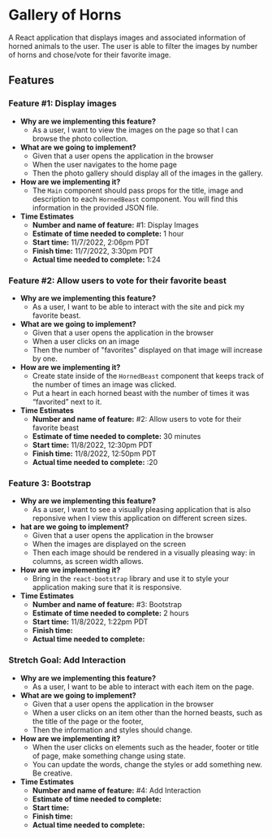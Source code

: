 # Gallery of Horns

A React application that displays images and associated information of horned animals to the user. The user is able to filter the images by number of horns and chose/vote for their favorite image.

## Features

### Feature #1: Display images

* **Why are we implementing this feature?**
  * As a user, I want to view the images on the page so that I can browse the photo collection.
* **What are we going to implement?**
  * Given that a user opens the application in the browser
  * When the user navigates to the home page
  * Then the photo gallery should display all of the images in the gallery.
* **How are we implementing it?**
  * The `Main` component should pass props for the title, image and description to each `HornedBeast` component. You will find this information in the provided JSON file.
* **Time Estimates**
  * **Number and name of feature:** #1: Display Images
  * **Estimate of time needed to complete:** 1 hour
  * **Start time:** 11/7/2022, 2:06pm PDT
  * **Finish time:** 11/7/2022, 3:30pm PDT
  * **Actual time needed to complete:** 1:24

### Feature #2: Allow users to vote for their favorite beast

* **Why are we implementing this feature?**
  * As a user, I want to be able to interact with the site and pick my favorite beast.
* **What are we going to implement?**
  * Given that a user opens the application in the browser
  * When a user clicks on an image
  * Then the number of "favorites" displayed on that image will increase by one.
* **How are we implementing it?**
  * Create state inside of the `HornedBeast` component that keeps track of the number of times an image was clicked.
  * Put a heart in each horned beast with the number of times it was “favorited” next to it.
* **Time Estimates**
  * **Number and name of feature:** #2: Allow users to vote for their favorite beast
  * **Estimate of time needed to complete:** 30 minutes
  * **Start time:** 11/8/2022, 12:30pm PDT
  * **Finish time:** 11/8/2022, 12:50pm PDT
  * **Actual time needed to complete:** :20

### Feature 3: Bootstrap

* **Why are we implementing this feature?**
  * As a user, I want to see a visually pleasing application that is also reponsive when I view this application on different screen sizes.
* **hat are we going to implement?**
  * Given that a user opens the application in the browser
  * When the images are displayed on the screen
  * Then each image should be rendered in a visually pleasing way: in columns, as screen width allows.
* **How are we implementing it?**
  * Bring in the `react-bootstrap` library and use it to style your application making sure that it is responsive.
* **Time Estimates**
  * **Number and name of feature:** #3: Bootstrap
  * **Estimate of time needed to complete:** 2 hours
  * **Start time:** 11/8/2022, 1:22pm PDT
  * **Finish time:**
  * **Actual time needed to complete:**

### Stretch Goal: Add Interaction

* **Why are we implementing this feature?**
  * As a user, I want to be able to interact with each item on the page.
* **What are we going to implement?**
  * Given that a user opens the application in the browser
  * When a user clicks on an item other than the horned beasts, such as the title of the page or the footer,
  * Then the information and styles should change.
* **How are we implementing it?**
  * When the user clicks on elements such as the header, footer or title of page, make something change using state.
  * You can update the words, change the styles or add something new. Be creative.
* **Time Estimates**
  * **Number and name of feature:** #4: Add Interaction
  * **Estimate of time needed to complete:**
  * **Start time:**
  * **Finish time:**
  * **Actual time needed to complete:**
